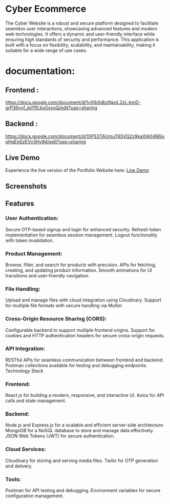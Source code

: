# Cyber Ecommerce

The Cyber Website is a robust and secure platform designed to facilitate seamless user interactions, showcasing advanced features and modern web technologies. It offers a dynamic and user-friendly interface while ensuring high standards of security and performance. This application is built with a focus on flexibility, scalability, and maintainability, making it suitable for a wide range of use cases.

# documentation: 
## Frontend :
https://docs.google.com/document/d/1yXlbSdbzNpnL2zL-kmD-grP36vvf_kij11fLbsGxyoQ/edit?usp=sharing
## Backend :
https://docs.google.com/document/d/1XPS3TAUmuT6SVQ2z9kaXlA04R6jxpHqEgSzEVv3Hy94/edit?usp=sharing

## Live Demo

Experience the live version of the Portfolio Website here: [Live Demo](https://flippyecommerce.vercel.app)

## Screenshots 


## Features

### User Authentication:

Secure OTP-based signup and login for enhanced security.
Refresh token implementation for seamless session management.
Logout functionality with token invalidation.
 
### Product Management:

Browse, filter, and search for products with precision.
APIs for fetching, creating, and updating product information.
Smooth animations for UI transitions and user-friendly navigation.

### File Handling:

Upload and manage files with cloud integration using Cloudinary.
Support for multiple file formats with secure handling via Multer.

### Cross-Origin Resource Sharing (CORS):

Configurable backend to support multiple frontend origins.
Support for cookies and HTTP authentication headers for secure cross-origin requests.

### API Integration:

RESTful APIs for seamless communication between frontend and backend.
Postman collections available for testing and debugging endpoints.
Technology Stack

### Frontend:

React.js for building a modern, responsive, and interactive UI.
Axios for API calls and state management.

### Backend:

Node.js and Express.js for a scalable and efficient server-side architecture.
MongoDB for a NoSQL database to store and manage data effectively.
JSON Web Tokens (JWT) for secure authentication.

### Cloud Services:

Cloudinary for storing and serving media files.
Twilio for OTP generation and delivery.

### Tools:

Postman for API testing and debugging.
Environment variables for secure configuration management.
